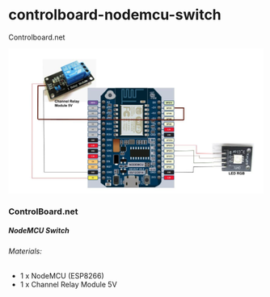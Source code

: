 # controlboard-nodemcu-switch
Controlboard.net

![alt tag](https://github.com/tribaltronik/controlboard-nodemcu-switch/blob/master/img/ControlBoardNodeMCUSwitch.jpg)

### ControlBoard.net

##### NodeMCU Switch
###### Materials:
- 1 x NodeMCU (ESP8266)
- 1 x Channel Relay Module 5V
 
